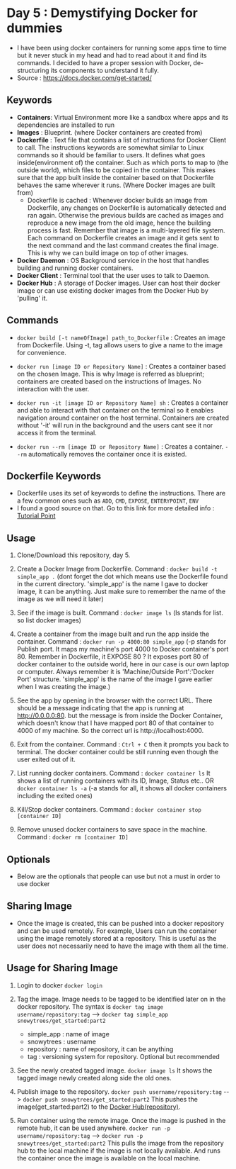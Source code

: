 # Day 5 : Demystifying Docker for dummies

- I have been using docker containers for running some apps time to time but it never stuck in my head and had to read about it and find its commands. I decided to have a proper session with Docker, de-structuring its components to understand it fully.
- Source : https://docs.docker.com/get-started/



## Keywords
- <b>Containers</b>: Virtual Environment more like a sandbox where apps and its dependencies are installed to run
- <b>Images</b> : Blueprint. (where Docker containers are created from)
- <b>Dockerfile</b> : Text file that contains a list of instructions for Docker Client to call. The instructions keywords are somewhat similar to Linux commands so it should be familiar to users. It defines what goes inside(environment of) the container. Such as which ports to map to (the outside world), which files to be copied in the container. This makes sure that the app built inside the container based on that Dockerfile behaves the same wherever it runs. (Where Docker images are built from)
  - Dockerfile is cached : Whenever docker builds an image from Dockerfile, any changes on Dockerfile is automatically detected and ran again. Otherwise the previous builds are cached as images and reproduce a new image from the old image, hence the building process is fast. Remember that image is a multi-layered file system. Each command on Dockerfile creates an image and it gets sent to the next command and the last command creates the final image. This is why we can build image on top of other images.
- <b>Docker Daemon</b> : OS Background service in the host that handles building and running docker containers.
- <b>Docker Client</b> : Terminal tool that the user uses to talk to Daemon.
- <b>Docker Hub</b> : A storage of Docker images. User can host their docker image or can use existing docker images from the Docker Hub by 'pulling' it.




## Commands
- `docker build [-t nameOfImage] path_to_Dockerfile` : Creates an image from Dockerfile. Using -t, tag allows users to give a name to the image for convenience.

- `docker run [image ID or Repository Name]` : Creates a container based on the chosen Image. This is why Image is referred as blueprint; containers are created based on the instructions of Images. No interaction with the user.

- `docker run -it [image ID or Repository Name] sh` : Creates a container and able to interact with that container on the terminal so it enables navigation around container on the host terminal. Containers are created without '-it' will run in the background and the users cant see it nor access it from the terminal.

- `docker run --rm [image ID or Repository Name]` : Creates a container. `--rm` automatically removes the container once it is existed.

## Dockerfile Keywords
- Dockerfile uses its set of keywords to define the instructions. There are a few common ones such as `ADD`, `CMD`, `EXPOSE`, `ENTERYPOINT`, `ENV`
- I found a good source on that. Go to this link for more detailed info : [Tutorial Point](https://www.tutorialspoint.com/docker/docker_instruction_commands.htm)


## Usage
1. Clone/Download this repository, day 5.

2. Create a Docker Image from Dockerfile. Command : `docker build -t simple_app .` (dont forget the dot which means use the Dockerfile found in the current directory. 'simple_app' is the name I gave to docker image, it can be anything. Just make sure to remember the name of the image as we will need it later)

3. See if the image is built. Command : `docker image ls` (ls stands for list. so list docker images)

4. Create a container from the image built and run the app inside the container. Command : `docker run -p 4000:80 simple_app` (-p stands for Publish port. It maps my machine's port 4000 to Docker container's port 80. Remember in Dockerfile, it EXPOSE 80 ? It exposes port 80 of docker container to the outside world, here in our case is our own laptop or computer. Always remember it is 'Machine/Outside Port':'Docker Port' structure. 'simple_app' is the name of the image I gave earlier when I was creating the image.)

5. See the app by opening in the browser with the correct URL. There should be a message indicating that the app is running at http://0.0.0.0:80. but the message is from inside the Docker Container, which doesn't know that I have mapped port 80 of that container to 4000 of my machine. So the correct url is http://localhost:4000.

6. Exit from the container. Command : `Ctrl + C` then it prompts you back to terminal. The docker container could be still running even though the user exited out of it.

7. List running docker containers. Command : `docker container ls` It shows a list of running containers with its ID, Image, Status etc.. OR `docker container ls -a` (-a stands for all, it shows all docker containers including the exited ones)

8. Kill/Stop docker containers. Command : `docker container stop [container ID]`

9. Remove unused docker containers to save space in the machine. Command : `docker rm [container ID]`

## Optionals
- Below are the optionals that people can use but not a must in order to use docker

## Sharing Image
- Once the image is created, this can be pushed into a docker repository and can be used remotely. For example, Users can run the container using the image remotely stored at a repository. This is useful as the user does not necessarily need to have the image with them all the time.

## Usage for Sharing Image
1. Login to docker `docker login`

2. Tag the image. Image needs to be tagged to be identified later on in the docker repository. The syntax is `docker tag image username/repository:tag` -->
`docker tag simple_app snowytrees/get_started:part2`
   - simple_app : name of image
   - snowytrees : username
   - repository : name of repository, it can be anything
   - tag : versioning system for repository. Optional but recommended

3. See the newly created tagged image. `docker image ls` It shows the tagged image newly created along side the old ones.

4. Publish image to the repository. `docker push username/repository:tag` --> `docker push snowytrees/get_started:part2` This pushes the image(get_started:part2) to the [Docker Hub(repository)](https://hub.docker.com/).

5. Run container using the remote image. Once the image is pushed in the remote hub, it can be used anywhere. `docker run -p username/repository:tag` --> `docker run -p snowytrees/get_started:part2` This pulls the image from the repository hub to the local machine if the image is not locally available. And runs the container once the image is available on the local machine.
